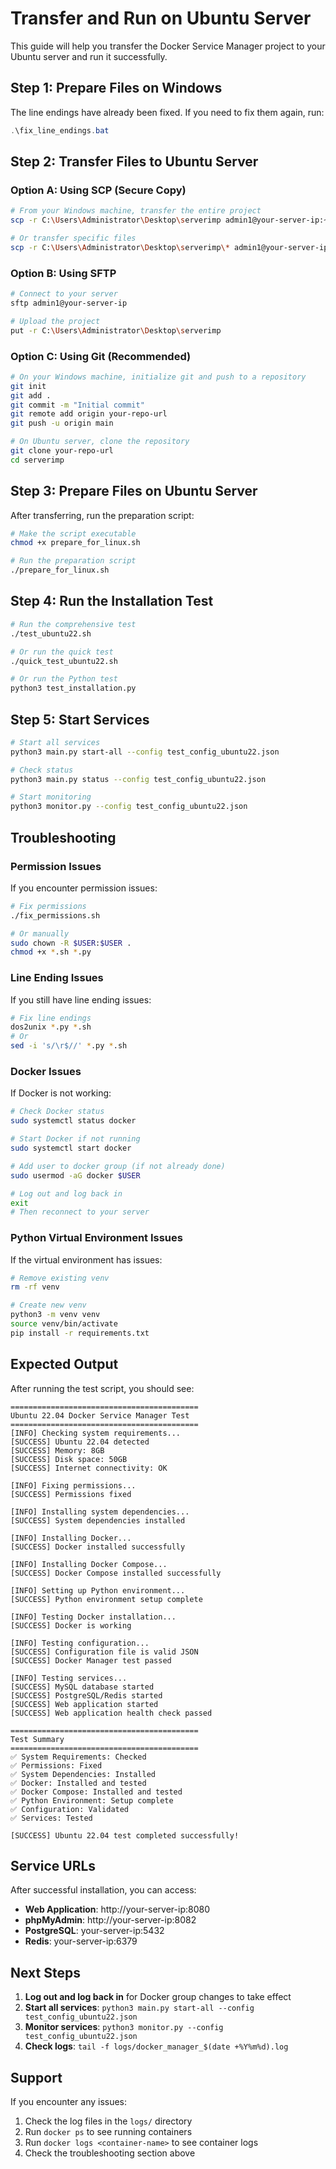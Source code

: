 # Transfer and Run on Ubuntu Server

This guide will help you transfer the Docker Service Manager project to your Ubuntu server and run it successfully.

## Step 1: Prepare Files on Windows

The line endings have already been fixed. If you need to fix them again, run:

```powershell
.\fix_line_endings.bat
```

## Step 2: Transfer Files to Ubuntu Server

### Option A: Using SCP (Secure Copy)
```bash
# From your Windows machine, transfer the entire project
scp -r C:\Users\Administrator\Desktop\serverimp admin1@your-server-ip:~/

# Or transfer specific files
scp -r C:\Users\Administrator\Desktop\serverimp\* admin1@your-server-ip:~/serverimp/
```

### Option B: Using SFTP
```bash
# Connect to your server
sftp admin1@your-server-ip

# Upload the project
put -r C:\Users\Administrator\Desktop\serverimp
```

### Option C: Using Git (Recommended)
```bash
# On your Windows machine, initialize git and push to a repository
git init
git add .
git commit -m "Initial commit"
git remote add origin your-repo-url
git push -u origin main

# On Ubuntu server, clone the repository
git clone your-repo-url
cd serverimp
```

## Step 3: Prepare Files on Ubuntu Server

After transferring, run the preparation script:

```bash
# Make the script executable
chmod +x prepare_for_linux.sh

# Run the preparation script
./prepare_for_linux.sh
```

## Step 4: Run the Installation Test

```bash
# Run the comprehensive test
./test_ubuntu22.sh

# Or run the quick test
./quick_test_ubuntu22.sh

# Or run the Python test
python3 test_installation.py
```

## Step 5: Start Services

```bash
# Start all services
python3 main.py start-all --config test_config_ubuntu22.json

# Check status
python3 main.py status --config test_config_ubuntu22.json

# Start monitoring
python3 monitor.py --config test_config_ubuntu22.json
```

## Troubleshooting

### Permission Issues
If you encounter permission issues:

```bash
# Fix permissions
./fix_permissions.sh

# Or manually
sudo chown -R $USER:$USER .
chmod +x *.sh *.py
```

### Line Ending Issues
If you still have line ending issues:

```bash
# Fix line endings
dos2unix *.py *.sh
# Or
sed -i 's/\r$//' *.py *.sh
```

### Docker Issues
If Docker is not working:

```bash
# Check Docker status
sudo systemctl status docker

# Start Docker if not running
sudo systemctl start docker

# Add user to docker group (if not already done)
sudo usermod -aG docker $USER

# Log out and log back in
exit
# Then reconnect to your server
```

### Python Virtual Environment Issues
If the virtual environment has issues:

```bash
# Remove existing venv
rm -rf venv

# Create new venv
python3 -m venv venv
source venv/bin/activate
pip install -r requirements.txt
```

## Expected Output

After running the test script, you should see:

```
==========================================
Ubuntu 22.04 Docker Service Manager Test
==========================================
[INFO] Checking system requirements...
[SUCCESS] Ubuntu 22.04 detected
[SUCCESS] Memory: 8GB
[SUCCESS] Disk space: 50GB
[SUCCESS] Internet connectivity: OK

[INFO] Fixing permissions...
[SUCCESS] Permissions fixed

[INFO] Installing system dependencies...
[SUCCESS] System dependencies installed

[INFO] Installing Docker...
[SUCCESS] Docker installed successfully

[INFO] Installing Docker Compose...
[SUCCESS] Docker Compose installed successfully

[INFO] Setting up Python environment...
[SUCCESS] Python environment setup complete

[INFO] Testing Docker installation...
[SUCCESS] Docker is working

[INFO] Testing configuration...
[SUCCESS] Configuration file is valid JSON
[SUCCESS] Docker Manager test passed

[INFO] Testing services...
[SUCCESS] MySQL database started
[SUCCESS] PostgreSQL/Redis started
[SUCCESS] Web application started
[SUCCESS] Web application health check passed

==========================================
Test Summary
==========================================
✅ System Requirements: Checked
✅ Permissions: Fixed
✅ System Dependencies: Installed
✅ Docker: Installed and tested
✅ Docker Compose: Installed and tested
✅ Python Environment: Setup complete
✅ Configuration: Validated
✅ Services: Tested

[SUCCESS] Ubuntu 22.04 test completed successfully!
```

## Service URLs

After successful installation, you can access:

- **Web Application**: http://your-server-ip:8080
- **phpMyAdmin**: http://your-server-ip:8082
- **PostgreSQL**: your-server-ip:5432
- **Redis**: your-server-ip:6379

## Next Steps

1. **Log out and log back in** for Docker group changes to take effect
2. **Start all services**: `python3 main.py start-all --config test_config_ubuntu22.json`
3. **Monitor services**: `python3 monitor.py --config test_config_ubuntu22.json`
4. **Check logs**: `tail -f logs/docker_manager_$(date +%Y%m%d).log`

## Support

If you encounter any issues:

1. Check the log files in the `logs/` directory
2. Run `docker ps` to see running containers
3. Run `docker logs <container-name>` to see container logs
4. Check the troubleshooting section above 
